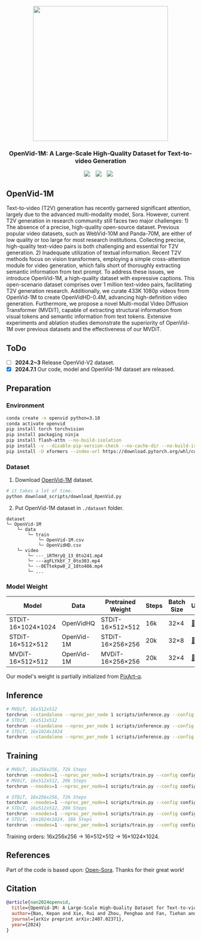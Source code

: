 <p align="center">
  <img src="assets/logo.jpg"  height=360>
</p>


### <div align="center"> OpenVid-1M: A Large-Scale High-Quality Dataset for Text-to-video Generation <div> 
<div align="center">
  <a href="https://nju-pcalab.github.io/projects/openvid/"><img src="https://img.shields.io/static/v1?label=OpenVid-1M&message=Project&color=purple"></a> &ensp;
  <a href="http://export.arxiv.org/pdf/2407.02371"><img src="https://img.shields.io/static/v1?label=Paper&message=Arxiv&color=red&logo=arxiv"></a> &ensp;
  <a href="https://huggingface.co/datasets/nkp37/OpenVid-1M"><img src="https://img.shields.io/static/v1?label=Dataset&message=HuggingFace&color=yellow"></a> &ensp;
</div>


## OpenVid-1M
Text-to-video (T2V) generation has recently garnered significant attention, largely due to the advanced multi-modality model, Sora. However, current T2V generation in research community still faces two major challenges: 1) The absence of a precise, high-quality open-source dataset. Previous popular video datasets, such as WebVid-10M and Panda-70M, are either of low quality or too large for most research institutions. Collecting precise, high-quality text-video pairs is both challenging and essential for T2V generation. 2) Inadequate utilization of textual information. Recent T2V methods focus on vision transformers, employing a simple cross-attention module for video generation, which falls short of thoroughly extracting semantic information from text prompt.
To address these issues, we introduce OpenVid-1M, a high-quality dataset with expressive captions. This open-scenario dataset comprises over 1 million text-video pairs, facilitating T2V generation research. Additionally, we curate 433K 1080p videos from OpenVid-1M to create OpenVidHD-0.4M, advancing high-definition video generation. Furthermore, we propose a novel Multi-modal Video Diffusion Transformer (MVDiT), capable of extracting structural information from visual tokens and semantic information from text tokens. Extensive experiments and ablation studies demonstrate the superiority of OpenVid-1M over previous datasets and the effectiveness of our MVDiT.

## ToDo
- [ ] **2024.2~3** Release OpenVid-V2 dataset.
- [x] **2024.7.1** Our code, model and OpenVid-1M dataset are released.

## Preparation
### Environment
```bash
conda create -n openvid python=3.10
conda activate openvid
pip install torch torchvision
pip install packaging ninja
pip install flash-attn --no-build-isolation
pip install -v --disable-pip-version-check --no-cache-dir --no-build-isolation --config-settings "--build-option=--cpp_ext" --config-settings "--build-option=--cuda_ext" git+https://github.com/NVIDIA/apex.git
pip install -U xformers --index-url https://download.pytorch.org/whl/cu121
```

### Dataset
1. Download [OpenVid-1M](https://huggingface.co/datasets/nkp37/OpenVid-1M) dataset.
```bash
# it takes a lot of time.
python download_scripts/download_OpenVid.py
```
2. Put OpenVid-1M dataset in `./dataset` folder.
```
dataset
└─ OpenVid-1M
    └─ data
        └─ train
            └─ OpenVid-1M.csv
            └─ OpenVidHD.csv
    └─ video
        └─ ---_iRTHryQ_13_0to241.mp4
        └─ ---agFLYkbY_7_0to303.mp4
        └─ --0ETtekpw0_2_18to486.mp4
        └─ ...
```

### Model Weight
| Model | Data | Pretrained Weight | Steps | Batch Size | URL                                                                                           |
|------------|--------|--------|-------------|------------|-----------------------------------------------------------------------------------------------|
| STDiT-16×1024×1024 | OpenVidHQ | STDiT-16×512×512 | 16k | 32×4 | [:link:](https://huggingface.co/nkp37/OpenVid-1M/tree/main/model_weights) |
| STDiT-16×512×512 | OpenVid-1M | STDiT-16×256×256 | 20k | 32×8 | [:link:](https://huggingface.co/nkp37/OpenVid-1M/tree/main/model_weights) |
| MVDiT-16×512×512 | OpenVid-1M | MVDiT-16×256×256 | 20k | 32×4 | [:link:](https://huggingface.co/nkp37/OpenVid-1M/tree/main/model_weights) |

Our model's weight is partially initialized from [PixArt-α](https://github.com/PixArt-alpha/PixArt-alpha).

## Inference
```bash
# MVDiT, 16x512x512
torchrun --standalone --nproc_per_node 1 scripts/inference.py --config configs/mvdit/inference/16x512x512.py --ckpt-path MVDiT-16x512x512.pt
# STDiT, 16x512x512
torchrun --standalone --nproc_per_node 1 scripts/inference.py --config configs/stdit/inference/16x512x512.py --ckpt-path STDiT-16x512x512.pt
# STDiT, 16x1024x1024
torchrun --standalone --nproc_per_node 1 scripts/inference.py --config configs/stdit/inference/16x1024x1024.py --ckpt-path STDiT-16x1024x1024.pt
```

## Training
```bash
# MVDiT, 16x256x256, 72k Steps
torchrun --nnodes=1 --nproc_per_node=1 scripts/train.py --config configs/mvdit/train/16x256x256.py
# MVDiT, 16x512x512, 20k Steps
torchrun --nnodes=1 --nproc_per_node=1 scripts/train.py --config configs/mvdit/train/16x512x512.py

# STDiT, 16x256x256, 72k Steps
torchrun --nnodes=1 --nproc_per_node=1 scripts/train.py --config configs/stdit/train/16x256x256.py
# STDiT, 16x512x512, 20k Steps
torchrun --nnodes=1 --nproc_per_node=1 scripts/train.py --config configs/stdit/train/16x512x512.py
# STDiT, 16x1024x1024, 16k Steps
torchrun --nnodes=1 --nproc_per_node=1 scripts/train.py --config configs/stdit/train/16x1024x1024.py
```
Training orders: 16x256x256 $\rightarrow$ 16×512×512 $\rightarrow$ 16×1024×1024.

## References
Part of the code is based upon:
[Open-Sora](https://github.com/hpcaitech/Open-Sora).
Thanks for their great work!

## Citation
```bibtex
@article{nan2024openvid,
  title={OpenVid-1M: A Large-Scale High-Quality Dataset for Text-to-video Generation},
  author={Nan, Kepan and Xie, Rui and Zhou, Penghao and Fan, Tiehan and Yang, Zhenheng and Chen, Zhijie and Li, Xiang and Yang, Jian and Tai, Ying},
  journal={arXiv preprint arXiv:2407.02371},
  year={2024}
}
```